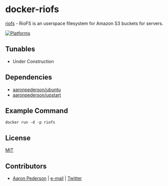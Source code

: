 # docker-riofs

[riofs](https://github.com/skoobe/riofs) - RioFS is an userspace filesystem for Amazon S3 buckets for servers.

[![Platforms](http://img.shields.io/badge/platforms-ubuntu-lightgrey.svg?style=flat)](#)

Tunables
--------
* Under Construction

Dependencies
------------
* [aaronpederson/ubuntu](https://github.com/aaronpederson/docker-ansible)
* [aaronpederson/upstart](https://github.com/aaronpederson/docker-upstart)

Example Command
----------------
```
docker run -d -p riofs
```

License
-------
[MIT](https://tldrlegal.com/license/mit-license)

Contributors
------------
* [Aaron Pederson](https://aaronpederson.github.io) | [e-mail](mailto:aaronpederson@gmail.com) | [Twitter](https://twitter.com/GunFuSamurai)
